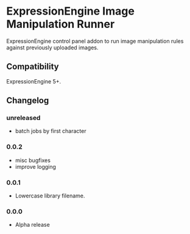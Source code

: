 # ExpressionEngine Image Manipulation Runner

ExpressionEngine control panel addon to run image manipulation rules against previously uploaded images.

## Compatibility

ExpressionEngine 5+.

## Changelog

### unreleased

- batch jobs by first character

### 0.0.2

- misc bugfixes
- improve logging

### 0.0.1

- Lowercase library filename.

### 0.0.0

- Alpha release

